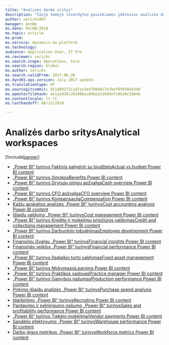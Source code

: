 ```yaml
---
title: "Analizės darbo sritys"
description: "Šioje temoje išvardytos pasiekiamos įdėtosios analizės darbo sritys ir nurodyti ištekliai, kur galima daugiau apie šias sritis sužinoti."
author: sericks007
manager: AnnBe
ms.date: 05/08/2018
ms.topic: article
ms.prod: 
ms.service: dynamics-ax-platform
ms.technology: 
audience: Application User, IT Pro
ms.reviewer: sericks
ms.search.scope: Operations, Core
ms.search.region: Global
ms.author: sericks
ms.search.validFrom: 2017-06-30
ms.dyn365.ops.version: July 2017 update
ms.translationtype: HT
ms.sourcegitcommit: 821d8927211d7ac3e479848c7e7bef9f650d4340
ms.openlocfilehash: ee1a2d26c281086ac6dbe2e1693efc85a0c5b84b
ms.contentlocale: lt-lt
ms.lasthandoff: 08/13/2018

---
```


# <a name="analytical-workspaces"></a><span data-ttu-id="2eb99-103">Analizės darbo sritys</span><span class="sxs-lookup"><span data-stu-id="2eb99-103">Analytical workspaces</span></span>
[!include[banner](../includes/banner.md)]

- [<span data-ttu-id="2eb99-104">„Power BI‟ turinys Faktinis palyginti su biudžeto</span><span class="sxs-lookup"><span data-stu-id="2eb99-104">Actual vs budget Power BI content</span></span>](ledger-budgets-power-bi.md)
- [<span data-ttu-id="2eb99-105">„Power BI“ turinys Išmokos</span><span class="sxs-lookup"><span data-stu-id="2eb99-105">Benefits Power BI content</span></span>](benefits-power-bi.md)
- [<span data-ttu-id="2eb99-106">„Power BI“ turinys Grynųjų pinigų apžvalga</span><span class="sxs-lookup"><span data-stu-id="2eb99-106">Cash overview Power BI content</span></span>](../../financials/cash-bank-management/Cash-Overview-Power-BI-content.md)
- [<span data-ttu-id="2eb99-107">„Power BI“ turinys CFO apžvalga</span><span class="sxs-lookup"><span data-stu-id="2eb99-107">CFO overview Power BI content</span></span>](CFO-power-bi.md)
- [<span data-ttu-id="2eb99-108">„Power BI“ turinys Kompensacija</span><span class="sxs-lookup"><span data-stu-id="2eb99-108">Compensation Power BI content</span></span>](compensation-power-bi.md)
- [<span data-ttu-id="2eb99-109">Kaštų apskaitos analizės „Power BI‟ turinys</span><span class="sxs-lookup"><span data-stu-id="2eb99-109">Cost accounting analysis Power BI content</span></span>](cost-accounting-analysis-content-pack.md) 
- [<span data-ttu-id="2eb99-110">Išlaidų valdymo „Power BI“ turinys</span><span class="sxs-lookup"><span data-stu-id="2eb99-110">Cost management Power BI content</span></span>](cost-management-content-pack.md)
- [<span data-ttu-id="2eb99-111">„Power BI“ turinys Kredito ir mokėjimų priežiūros valdymas</span><span class="sxs-lookup"><span data-stu-id="2eb99-111">Credit and collections management Power BI content</span></span>](../../financials/accounts-receivable/credit-collections-power-bi.md)
- [<span data-ttu-id="2eb99-112">„Power BI“ turinys Darbuotojo tobulėjimas</span><span class="sxs-lookup"><span data-stu-id="2eb99-112">Employee development Power BI content</span></span>](employee-development-PBI.md) 
- [<span data-ttu-id="2eb99-113">Finansinių įžvalgų „Power BI“ turinys</span><span class="sxs-lookup"><span data-stu-id="2eb99-113">Financial insights Power BI content</span></span>](financial-insights.md)
- [<span data-ttu-id="2eb99-114">Finansinės veiklos „Power BI“ turinys</span><span class="sxs-lookup"><span data-stu-id="2eb99-114">Financial performance Power BI content</span></span>](financial-performance-power-bi-content-pack.md)
- [<span data-ttu-id="2eb99-115">„Power BI“ turinys Ilgalaikio turto valdymas</span><span class="sxs-lookup"><span data-stu-id="2eb99-115">Fixed asset management Power BI content</span></span>](../../financials/fixed-assets/Fixed-asset-management-workspace.md)
- [<span data-ttu-id="2eb99-116">„Power BI“ turinys Mokymasis</span><span class="sxs-lookup"><span data-stu-id="2eb99-116">Learning Power BI content</span></span>](learning-power-bi.md)
- [<span data-ttu-id="2eb99-117">„Power BI“ turinys Praktikos vadovas</span><span class="sxs-lookup"><span data-stu-id="2eb99-117">Practice manager Power BI content</span></span>](practice-manager-power-bi.md)
- [<span data-ttu-id="2eb99-118">„Power BI“ turinys Gamybos našumas</span><span class="sxs-lookup"><span data-stu-id="2eb99-118">Production performance Power BI content</span></span>](production-performance-power-bi.md)
- [<span data-ttu-id="2eb99-119">Pirkimo išlaidų analizės „Power BI“ turinys</span><span class="sxs-lookup"><span data-stu-id="2eb99-119">Purchase spend analysis Power BI content</span></span>](purchase-content-pack-for-power-bi.md) 
- [<span data-ttu-id="2eb99-120">Įdarbinimo „Power BI“ turinys</span><span class="sxs-lookup"><span data-stu-id="2eb99-120">Recruiting Power BI content</span></span>](recruiting-analysis-power-bi-content-pack.md) 
- [<span data-ttu-id="2eb99-121">Pardavimo ir pelningumo našumo „Power BI“ turinys</span><span class="sxs-lookup"><span data-stu-id="2eb99-121">Sales and profitability performance Power BI content</span></span>](sales-profitability-performance-content-pack.md)
- [<span data-ttu-id="2eb99-122">„Power BI“ turinys Tiekėjo mokėjimai</span><span class="sxs-lookup"><span data-stu-id="2eb99-122">Vendor payments Power BI content</span></span>](../../financials/accounts-payable/Vendor-payments-workspace.md)
- [<span data-ttu-id="2eb99-123">Sandėlio efektyvumo „Power BI“ turinys</span><span class="sxs-lookup"><span data-stu-id="2eb99-123">Warehouse performance Power BI content</span></span>](warehouse-power-bi-content.md)
- [<span data-ttu-id="2eb99-124">Darbo jėgos metrikos „Power BI“ turinys</span><span class="sxs-lookup"><span data-stu-id="2eb99-124">Workforce metrics Power BI content</span></span>](workforce-analysis-power-bi-content-pack.md)

